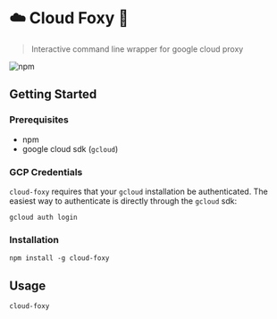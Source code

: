 # ☁️ Cloud Foxy 🦊
> Interactive command line wrapper for google cloud proxy  

![npm](https://img.shields.io/npm/v/cloud-foxy)  

## Getting Started

### Prerequisites
- npm
- google cloud sdk (`gcloud`)  

### GCP Credentials
`cloud-foxy` requires that your `gcloud` installation be authenticated.  The easiest way to authenticate is directly through the `gcloud` sdk: 
```
gcloud auth login
```  

### Installation
```
npm install -g cloud-foxy
```  

## Usage
```
cloud-foxy
```